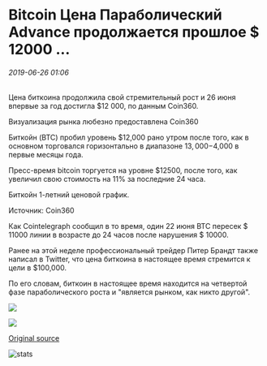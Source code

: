 # Bitcoin Цена Параболический Advance продолжается прошлое $ 12000 ...

###### 2019-06-26 01:06

Цена биткоина продолжила свой стремительный рост и 26 июня впервые за год достигла $12 000, по данным Coin360.

Визуализация рынка любезно предоставлена Coin360

Биткойн (BTC) пробил уровень $12,000 рано утром после того, как в основном торговался горизонтально в диапазоне $13,000-$4,000 в первые месяцы года.

Пресс-время bitcoin торгуется на уровне $12500, после того, как увеличил свою стоимость на 11% за последние 24 часа.

Биткойн 1-летний ценовой график.

Источник: Coin360

Как Cointelegraph сообщил в то время, один 22 июня BTC пересек $ 11000 линии в возрасте до 24 часов после нарушения $ 10000.

Ранее на этой неделе профессиональный трейдер Питер Брандт также написал в Twitter, что цена биткоина в настоящее время стремится к цели в $100,000.

По его словам, биткоин в настоящее время находится на четвертой фазе параболического роста и "является рынком, как никто другой".

![](https://s3.cointelegraph.com/storage/uploads/view/3482e5f4f01ff0c5d64f5be4fae9e810.jpg)

![](https://s3.cointelegraph.com/storage/uploads/view/6d9667dacab890113d2f78731b5eb478.jpg)

[Original source](https://cointelegraph.com/news/bitcoin-price-parabolic-advance-continues-past-12-000)

![stats](https://c.statcounter.com/11760860/0/a89fa40b/1/ "stats")
